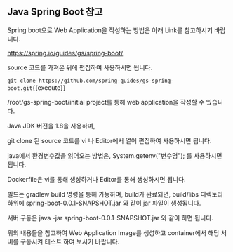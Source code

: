 ## Java Spring Boot 참고

Spring boot으로 Web Application을 작성하는 방법은 아래 Link를 참고하시기 바랍니다.

https://spring.io/guides/gs/spring-boot/

source 코드를 가져온 뒤에 편집하여 사용하시면 됩니다.

`git clone https://github.com/spring-guides/gs-spring-boot.git`{{execute}}

/root/gs-spring-boot/initial project를 통해 web application을 작성할 수 있습니다.

Java JDK 버전을 1.8을 사용하며,

git clone 된 source 코드를 vi 나 Editor에서 열어 편집하여 사용하시면 됩니다.

java에서 환경변수값을 읽어오는 방법은, System.getenv("변수명"); 를 사용하시면 됩니다.

Dockerfile은 vi를 통해 생성하거나 Editor를 통해 생성하시면 됩니다.

빌드는 gradlew build 명령을 통해 가능하며, build가 완료되면, build/libs 디렉토리 하위에 spring-boot-0.0.1-SNAPSHOT.jar 와 같이 jar 파일이 생성됩니다.

서버 구동은 java -jar spring-boot-0.0.1-SNAPSHOT.jar 와 같이 하면 됩니다.

위의 내용들을 참고하여 Web Application Image를 생성하고 container에서 해당 서버를 구동시켜 테스트 하여 보시기 바랍니다.
